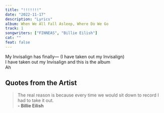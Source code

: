 ```yaml
---
title: "!!!!!!!"
date: "2022-11-17"
description: "Lyrics"
album: When We All Fall Asleep, Where Do We Go
track: 1
songwriters: ["FINNEAS", "Billie Eilish"]
cat: ""
feat: false
---
```


<p className="spoken">
My Invisalign has finally— (I have taken out my Invisalign) <br />
I have taken out my Invisalign and this is the album <br />
Ah <br />
</p>

## Quotes from the Artist

<blockquote>
The real reason is because every time we would sit down to record I had to take it out. <br />
<b>- Billie Eilish</b>

</blockquote>
